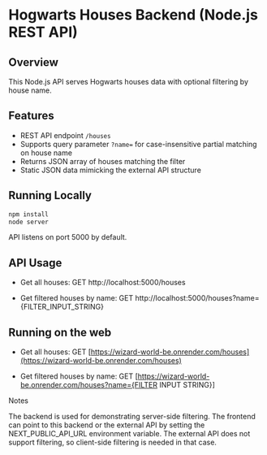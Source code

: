 # Hogwarts Houses Backend (Node.js REST API)

## Overview

This Node.js API serves Hogwarts houses data with optional filtering by house name.

## Features

- REST API endpoint `/houses`
- Supports query parameter `?name=` for case-insensitive partial matching on house name
- Returns JSON array of houses matching the filter
- Static JSON data mimicking the external API structure

## Running Locally

```bash
npm install
node server
```

API listens on port 5000 by default.

## API Usage

- Get all houses:
  GET http://localhost:5000/houses

- Get filtered houses by name:
  GET http://localhost:5000/houses?name={FILTER_INPUT_STRING}

## Running on the web

- Get all houses:
  GET [https://wizard-world-be.onrender.com/houses](https://wizard-world-be.onrender.com/houses)

- Get filtered houses by name:
  GET [https://wizard-world-be.onrender.com/houses?name={FILTER INPUT STRING}]

Notes

The backend is used for demonstrating server-side filtering.
The frontend can point to this backend or the external API by setting the NEXT_PUBLIC_API_URL environment variable.
The external API does not support filtering, so client-side filtering is needed in that case.
